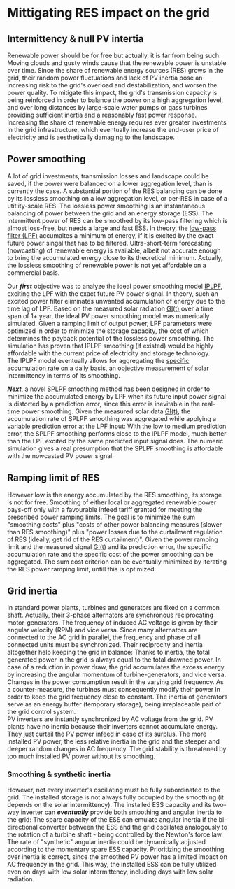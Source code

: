# Mittigating RES impact on the grid

## Intermittency & null PV intertia
Renewable power should be for free but actually, it is far from being such. Moving clouds and gusty winds cause that the renewable power is unstable over time. Since the share of renewable energy sources (RES) grows in the grid, their random power fluctuations and lack of PV inertia pose an increasing risk to the grid's overload and destabilization, and worsen the power quality. To mitigate this impact, the grid's transmission capacity is being reinforced in order to balance the power on a high aggregation level, and over long distances by large-scale water pumps or gass turbines providing sufficient inertia and a reasonably fast power response. Increasing the share of renewable energy requires ever greater investments in the grid infrastructure, which eventually increase the end-user price of electricity and is aesthetically damaging to the landscape.  
## Power smoothing
A lot of grid investments, transmission losses and landscape could be saved, if the power were balanced on a lower aggregation level, than is currently the case. A substantial portion of the RES balancing can be done by its lossless smoothing on a low aggregation level, or per-RES in case of a utitlity-scale RES. The lossless power smoothing is an instantaneous balancing of power between the grid and an energy storage (ESS). The intermittent power of RES can be smoothed by its low-pass filtering which is almost loss-free, but needs a large and fast ESS. In theory, the [low-pass filter (LPF)](https://en.wikipedia.org/wiki/Low-pass_filter) accumaltes a minimum of energy, if it is excited by the exact future power singal that has to be filtered. Ultra-short-term forecasting (nowcasting) of renewable energy is available, albeit not accurate enough to bring the accumulated energy close to its theoretical minimum. Actually, the lossless smoothing of renewable power is not yet affordable on a commercial basis.  

Our ***first*** objective was to analyze the ideal power smoothing model [IPLPF](https://mhrons.github.io/pv_smooth/#ideal-predictive-smoothing-iplpf), exciting the LPF with the exact future PV power signal. In theory, such an excited power filter eliminates unwanted accumulation of energy due to the time lag of LPF. Based on the measured solar radiation [GI(t)](https://mhrons.github.io/pv_log/) over a time span of 1+ year, the ideal PV power smoothing model was numerically simulated. Given a ramping limit of output power, LPF parameters were optimized in order to minimize the storage capacity, the cost of which determines the payback potential of the lossless power smoothing. The simulation has proven that IPLPF smoothing (if existed) would be highly affordable with the current price of electricity and storage technology.   
The IPLPF model eventually allows for aggregating the [specific accumulation rate](https://mhrons.github.io/pv_smooth/#specific-accumulation-rate) on a daily basis, an objective measurement of solar intermittency in terms of its smoothing.  

***Next***, a novel [SPLPF](https://mhrons.github.io/splpf/) smoothing method has been designed in order to minimize the accumulated energy by LPF when its future input power signal is distorted by a prediction error, since this error is inevitable in the real-time power smoothing. Given the measured solar data [GI(t)](https://mhrons.github.io/pv_log/), the accumulation rate of SPLPF smoothing was aggregated while applying a variable prediction error at the LPF input: With the low to medium prediction error, the SPLPF smoothing performs close to the IPLPF model, much better than the LPF excited by the same predicted input signal does. The numeric simulation gives a real presumption that the SPLPF smoothing is affordable with the nowcasted PV power signal.  

## Ramping limit of RES
However low is the energy accumulated by the RES smoothing, its storage is not for free. Smoothing of either local or aggregated renewable power pays-off only with a favourable infeed tariff granted for meeting the prescribed power ramping limits. The goal is to minimize the sum "smoothing costs" plus "costs of other power balancing measures (slower than RES smoothing)" plus "power losses due to the curtailment regulation of RES (ideally, get rid of the RES curtailment)". Given the power ramping limit and the measured signal [GI(t)](https://mhrons.github.io/pv_log/) and its prediction error, the specific accumulation rate and the specific cost of the power smoothing can be aggregated. The sum cost criterion can be eventually minimized by iterating the RES power ramping limit, untill this is optimized.

## Grid inertia
In standard power plants, turbines and generators are fixed on a common shaft. Actually, their 3-phase alternators are synchronous reciprocating motor-generators. The frequency of induced AC voltage is given by their angular velocity (RPM) and vice versa. Since many alternators are connected to the AC grid in parallel, the frequency and phase of all connected units must be synchronized. Their reciprocity and inertia altogether help keeping the grid in balance: Thanks to inertia, the total generated power in the grid is always equal to the total drawned power. In case of a reduction in power draw, the grid accumulates the excess energy by increasing the angular momentum of turbine-generators, and vice versa. Changes in the power consumption result in the varying grid frequency. As a counter-measure, the turbines must consequently modify their power in order to keep the grid frequency close to constant. The inertia of generators serve as an energy buffer (temporary storage), being irreplaceable part of the grid control system.  
PV inverters are instantly synchronized by AC voltage from the grid. PV plants have no inertia because their inverters cannot accumulate energy. They just curtail the PV power infeed in case of its surplus. The more installed PV power, the less relative inertia in the grid and the steeper and deeper random changes in AC frequency. The grid stability is threatened by too much installed PV power without its smoothing.

### Smoothing & synthetic inertia
However, not every inverter's oscillating must be fully subordinated to the grid. The installed storage is not always fully occupied by the smoothing (it depends on the solar intermittency). The installed ESS capacity and its two-way inverter can ***eventually*** provide both smoothing and angular inertia to the grid: The spare capacity of the ESS can emulate angular inertia if the bi-directional converter between the ESS and the grid oscillates analogously to the rotation of a turbine shaft - being controlled by the Newton's force law. The rate of "synthetic" angular inertia could be dynamically adjusted according to the momentary spare ESS capacity. Prioritizing the smoothing over inertia is correct, since the smoothed PV power has a limited impact on AC frequency in the grid. This way, the installed ESS can be fully utilized even on days with low solar intermittency, including days with low solar radiation.
